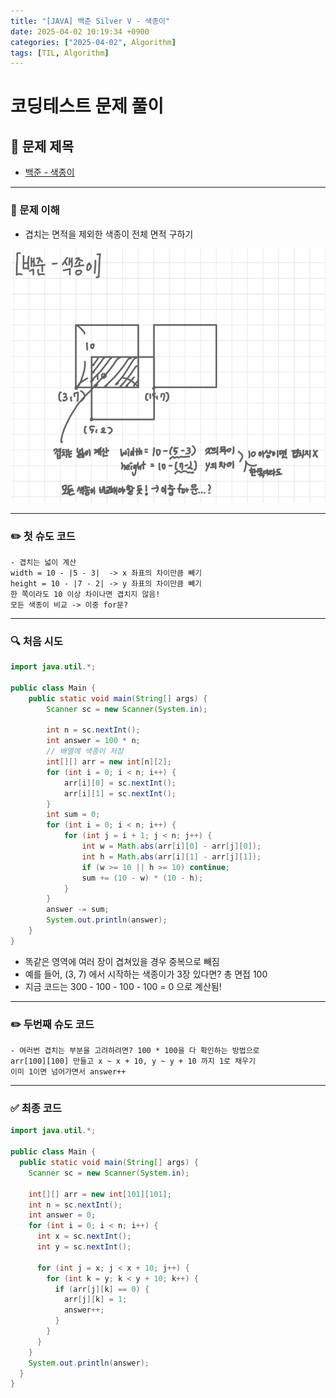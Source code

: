 ```yaml
---
title: "[JAVA] 백준 Silver V - 색종이"
date: 2025-04-02 10:19:34 +0900
categories: ["2025-04-02", Algorithm]
tags: [TIL, Algorithm]
---
```

# 코딩테스트 문제 풀이

## 📘 문제 제목
- [백준 - 색종이](https://www.acmicpc.net/problem/2563)

---

### 🧠 문제 이해
- 겹치는 면적을 제외한 색종이 전체 면적 구하기

![img.png](/assets/img/2025-04-02/img.png)

---

### ✏️ 첫 슈도 코드

```plaintext
- 겹치는 넓이 계산 
width = 10 - |5 - 3|  -> x 좌표의 차이만큼 빼기
height = 10 - |7 - 2| -> y 좌표의 차이만큼 빼기
한 쪽이라도 10 이상 차이나면 겹치지 않음!
모든 색종이 비교 -> 이중 for문?
```

---

### 🔍 처음 시도

```java
import java.util.*;

public class Main {
    public static void main(String[] args) {
        Scanner sc = new Scanner(System.in);
        
        int n = sc.nextInt();
        int answer = 100 * n;
        // 배열에 색종이 저장
        int[][] arr = new int[n][2];
        for (int i = 0; i < n; i++) {
            arr[i][0] = sc.nextInt();
            arr[i][1] = sc.nextInt();
        }
        int sum = 0;
        for (int i = 0; i < n; i++) {
            for (int j = i + 1; j < n; j++) {
                int w = Math.abs(arr[i][0] - arr[j][0]);
                int h = Math.abs(arr[i][1] - arr[j][1]);
                if (w >= 10 || h >= 10) continue;
                sum += (10 - w) * (10 - h);
            }
        }
        answer -= sum;
        System.out.println(answer);
    }
}
```
- 똑같은 영역에 여러 장이 겹쳐있을 경우 중복으로 빼짐
- 예를 들어, (3, 7) 에서 시작하는 색종이가 3장 있다면? 총 면접 100
- 지금 코드는 300 - 100 - 100 - 100 = 0 으로 계산됨!

---

### ✏️ 두번째 슈도 코드

```plaintext
- 여러번 겹치는 부분을 고려하려면? 100 * 100을 다 확인하는 방법으로
arr[100][100] 만들고 x ~ x + 10, y ~ y + 10 까지 1로 채우기
이미 1이면 넘어가면서 answer++
```
---

### ✅ 최종 코드
```java
import java.util.*;

public class Main {
  public static void main(String[] args) {
    Scanner sc = new Scanner(System.in);

    int[][] arr = new int[101][101];
    int n = sc.nextInt();
    int answer = 0;
    for (int i = 0; i < n; i++) {
      int x = sc.nextInt();
      int y = sc.nextInt();

      for (int j = x; j < x + 10; j++) {
        for (int k = y; k < y + 10; k++) {
          if (arr[j][k] == 0) {
            arr[j][k] = 1;
            answer++;
          }
        }
      }
    }
    System.out.println(answer);
  }
}
```
